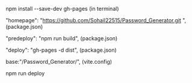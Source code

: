 npm install --save-dev gh-pages (in terminal)

"homepage": "https://github.com/Sohail22515/Password_Generator.git ", (package.json)

"predeploy": "npm run build",  (package.json)

"deploy": "gh-pages -d dist",  (package.json)


base:"/Password_Generator/", (vite.config)


npm run deploy
